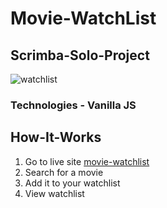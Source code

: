 # Movie-WatchList

## Scrimba-Solo-Project
![watchlist](https://user-images.githubusercontent.com/104834114/207574978-73ddf439-c31e-4e97-8fa8-fe24f40f850b.jpg)
### Technologies - Vanilla JS
## How-It-Works

1. Go to live site [movie-watchlist](https://sweet-gecko-45be45.netlify.app)
2. Search for a movie
3. Add it to your watchlist
4. View watchlist


